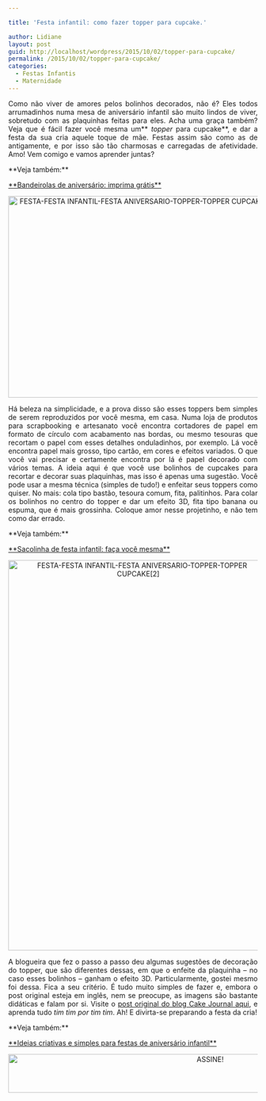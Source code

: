 ```yaml
---

title: 'Festa infantil: como fazer topper para cupcake.'

author: Lidiane
layout: post
guid: http://localhost/wordpress/2015/10/02/topper-para-cupcake/
permalink: /2015/10/02/topper-para-cupcake/
categories:
  - Festas Infantis
  - Maternidade
---
```

<p align="justify">
  Como não viver de amores pelos bolinhos decorados, não é? Eles todos arrumadinhos numa mesa de aniversário infantil são muito lindos de viver, sobretudo com as plaquinhas feitas para eles. Acha uma graça também? Veja que é fácil fazer você mesma um** <em>topper</em> para cupcake**, e dar a festa da sua cria aquele toque de mãe. Festas assim são como as de antigamente, e por isso são tão charmosas e carregadas de afetividade. Amo! Vem comigo e vamos aprender juntas?
</p>

<p align="justify">
  **Veja também:**
</p>

<p align="justify">
  <a href="http://www.trololodemulher.com.br/2015/09/04/bandeirolas-de-aniversario/" target="_blank">**Bandeirolas de aniversário: imprima grátis**</a>
</p>

<p align="center">
  <a href="http://www.trololodemulher.com.br/blog/wp-content/uploads/2015/10/FESTA-FESTA-INFANTIL-FESTA-ANIVERSARIO-TOPPER-TOPPER-CUPCAKE.jpg"><img class="alignnone size-full wp-image-11539" src="http://www.trololodemulher.com.br/blog/wp-content/uploads/2015/10/FESTA-FESTA-INFANTIL-FESTA-ANIVERSARIO-TOPPER-TOPPER-CUPCAKE.jpg" alt="FESTA-FESTA INFANTIL-FESTA ANIVERSARIO-TOPPER-TOPPER CUPCAKE" width="525" height="407" /></a>
</p>

<p align="justify">
  Há beleza na simplicidade, e a prova disso são esses toppers bem simples de serem reproduzidos por você mesma, em casa. Numa loja de produtos para scrapbooking e artesanato você encontra cortadores de papel em formato de círculo com acabamento nas bordas, ou mesmo tesouras que recortam o papel com esses detalhes onduladinhos, por exemplo. Lá você encontra papel mais grosso, tipo cartão, em cores e efeitos variados. O que você vai precisar e certamente encontra por lá é papel decorado com vários temas. A ideia aqui é que você use bolinhos de cupcakes para recortar e decorar suas plaquinhas, mas isso é apenas uma sugestão. Você pode usar a mesma técnica (simples de tudo!) e enfeitar seus toppers como quiser. No mais: cola tipo bastão, tesoura comum, fita, palitinhos. Para colar os bolinhos no centro do topper e dar um efeito 3D, fita tipo banana ou espuma, que é mais grossinha. Coloque amor nesse projetinho, e não tem como dar errado.
</p>

<p align="justify">
  **Veja também:**
</p>

<p align="justify">
  <a href="http://www.trololodemulher.com.br/2015/08/07/sacolinha-de-festa-infantil/" target="_blank">**Sacolinha de festa infantil: faça você mesma**</a>
</p>

<p align="center">
  <a href="http://www.trololodemulher.com.br/blog/wp-content/uploads/2015/10/FESTA-FESTA-INFANTIL-FESTA-ANIVERSARIO-TOPPER-TOPPER-CUPCAKE2.jpg"><img class="alignnone size-full wp-image-11540" src="http://www.trololodemulher.com.br/blog/wp-content/uploads/2015/10/FESTA-FESTA-INFANTIL-FESTA-ANIVERSARIO-TOPPER-TOPPER-CUPCAKE2.jpg" alt="FESTA-FESTA INFANTIL-FESTA ANIVERSARIO-TOPPER-TOPPER CUPCAKE[2]" width="525" height="788" /></a>
</p>

<p align="justify">
  A blogueira que fez o passo a passo deu algumas sugestões de decoração do topper, que são diferentes dessas, em que o enfeite da plaquinha – no caso esses bolinhos – ganham o efeito 3D. Particularmente, gostei mesmo foi dessa. Fica a seu critério. É tudo muito simples de fazer e, embora o post original esteja em inglês, nem se preocupe, as imagens são bastante didáticas e falam por si. Visite o <a href="http://cakejournal.com/tutorials/how-to-make-cupcake-paper-toppers/" target="_blank">post original do blog Cake Journal aqui</a>, e aprenda tudo <em>tim tim por tim tim</em>. Ah! E divirta-se preparando a festa da cria!
</p>

<p align="justify">
  **Veja também:**
</p>

<p align="justify">
  <a href="http://www.trololodemulher.com.br/2011/05/23/festas-aniversario-infantil/" target="_blank">**Ideias criativas e simples para festas de aniversário infantil**</a>
</p>

<p align="center">
  <a href="http://feedburner.google.com/fb/a/mailverify?uri=blogBichaFemea&loc=en_US" target="_blank"><img class="alignnone size-full wp-image-10439" src="http://www.trololodemulher.com.br/blog/wp-content/uploads/2014/09/ASSINE.png" alt="ASSINE!" width="800" height="78" /></a>
</p>

<p align="justify">
